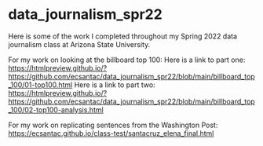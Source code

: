 # data_journalism_spr22
Here is some of the work I completed throughout my Spring 2022 data journalism class at Arizona State University.

For my work on looking at the billboard top 100:
Here is a link to part one: https://htmlpreview.github.io/?https://github.com/ecsantac/data_journalism_spr22/blob/main/billboard_top_100/01-top100.html
Here is a link to part two: https://htmlpreview.github.io/?https://github.com/ecsantac/data_journalism_spr22/blob/main/billboard_top_100/02-top100-analysis.html

For my work on replicating sentences from the Washington Post: https://ecsantac.github.io/class-test/santacruz_elena_final.html

